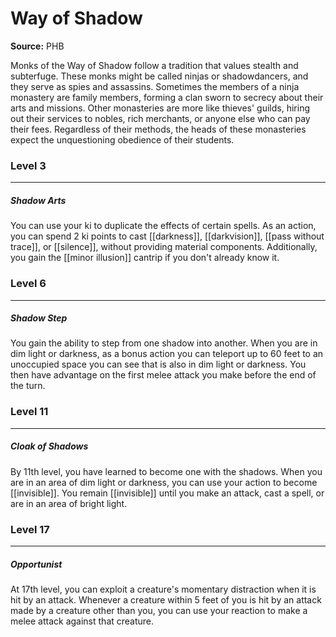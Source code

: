 # Way of Shadow

**Source:** PHB

Monks of the Way of Shadow follow a tradition that values stealth and subterfuge. These monks might be called ninjas or shadowdancers, and they serve as spies and assassins. Sometimes the members of a ninja monastery are family members, forming a clan sworn to secrecy about their arts and missions. Other monasteries are more like thieves' guilds, hiring out their services to nobles, rich merchants, or anyone else who can pay their fees. Regardless of their methods, the heads of these monasteries expect the unquestioning obedience of their students.

### Level 3
---
##### **Shadow Arts**
You can use your ki to duplicate the effects of certain spells. As an action, you can spend 2 ki points to cast [[darkness]], [[darkvision]], [[pass without trace]], or [[silence]], without providing material components. Additionally, you gain the [[minor illusion]] cantrip if you don't already know it.

### Level 6
---
##### **Shadow Step**
You gain the ability to step from one shadow into another. When you are in dim light or darkness, as a bonus action you can teleport up to 60 feet to an unoccupied space you can see that is also in dim light or darkness. You then have advantage on the first melee attack you make before the end of the turn.

### Level 11
---
##### **Cloak of Shadows**
By 11th level, you have learned to become one with the shadows. When you are in an area of dim light or darkness, you can use your action to become [[invisible]]. You remain [[invisible]] until you make an attack, cast a spell, or are in an area of bright light.

### Level 17
---
##### **Opportunist**
At 17th level, you can exploit a creature's momentary distraction when it is hit by an attack. Whenever a creature within 5 feet of you is hit by an attack made by a creature other than you, you can use your reaction to make a melee attack against that creature.